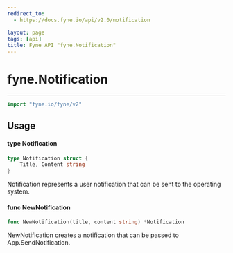 ```yaml
---
redirect_to:
  - https://docs.fyne.io/api/v2.0/notification

layout: page
tags: [api]
title: Fyne API "fyne.Notification"
---
```



# fyne.Notification
---
```go
import "fyne.io/fyne/v2"
```

## Usage

#### type Notification

```go
type Notification struct {
	Title, Content string
}
```

Notification represents a user notification that can be sent to the operating system.

#### func  NewNotification

```go
func NewNotification(title, content string) *Notification
```
NewNotification creates a notification that can be passed to App.SendNotification.
